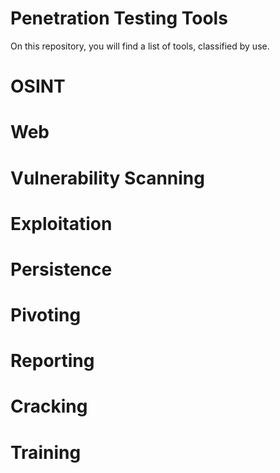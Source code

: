 # Penetration Testing Tools

On this repository, you will find a list of tools, classified by use. 

# OSINT
# Web
# Vulnerability Scanning
# Exploitation
# Persistence
# Pivoting
# Reporting
# Cracking
# Training

